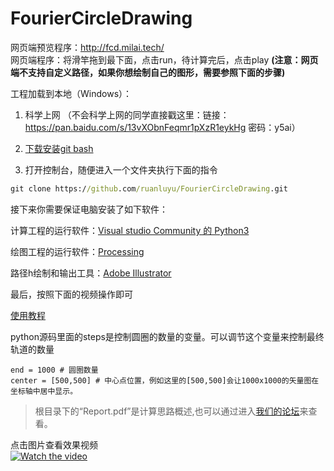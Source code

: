 # FourierCircleDrawing
网页端预览程序：http://fcd.milai.tech/    
网页端程序：将滑竿拖到最下面，点击run，待计算完后，点击play
**(注意：网页端不支持自定义路径，如果你想绘制自己的图形，需要参照下面的步骤)**

工程加载到本地（Windows）：

1. 科学上网 （不会科学上网的同学直接戳这里：链接：https://pan.baidu.com/s/13vXObnFeqmr1pXzR1eykHg 密码：y5ai）

1. [下载安装git bash](https://gitforwindows.org/) 

1. 打开控制台，随便进入一个文件夹执行下面的指令
```cmd
git clone https://github.com/ruanluyu/FourierCircleDrawing.git
```

接下来你需要保证电脑安装了如下软件：

计算工程的运行软件：[Visual studio Community 的 Python3](https://visualstudio.microsoft.com/zh-hans/vs/)

绘图工程的运行软件：[Processing](https://processing.org/download/)

路径h绘制和输出工具：[Adobe Illustrator](https://www.adobe.com/products/illustrator.html)

最后，按照下面的视频操作即可

[使用教程](https://www.bilibili.com/video/av28374720?t=2m17s)

python源码里面的steps是控制圆圈的数量的变量。可以调节这个变量来控制最终轨道的数量  
```python3
end = 1000 # 圆圈数量
center = [500,500] # 中心点位置，例如这里的[500,500]会让1000x1000的矢量图在坐标轴中居中显示。
```
> 根目录下的“Report.pdf”是计算思路概述,也可以通过进入[我们的论坛](https://pw.yuelili.com/study/cg/proof-1000-circle-miku.html)来查看。

点击图片查看效果视频  
[![Watch the video](https://raw.githubusercontent.com/ruanluyu/FourierCircleDrawing/master/Resource/miku.jpg)](https://www.bilibili.com/video/av28374720)
